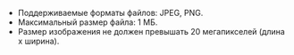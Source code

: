* Поддерживаемые форматы файлов: JPEG, PNG.
* Максимальный размер файла: 1 МБ.
* Размер изображения не должен превышать 20 мегапикселей (длина x ширина).